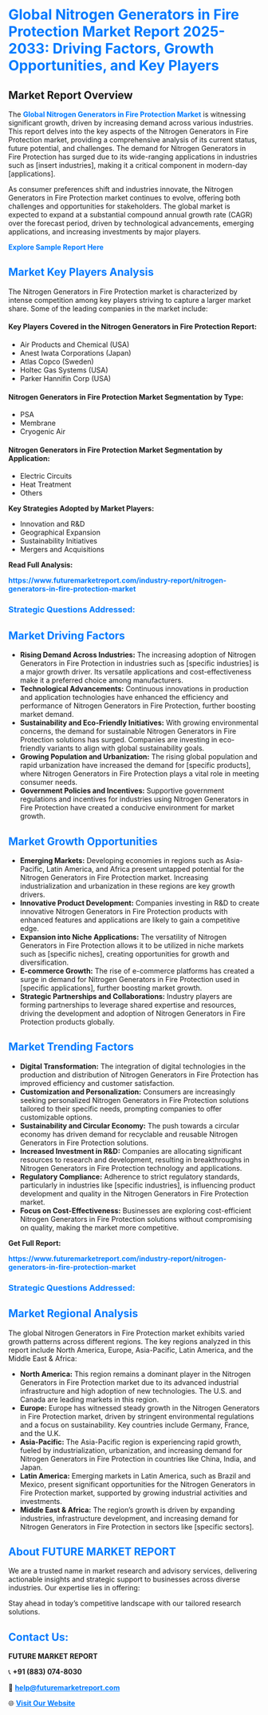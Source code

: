 <h1 style="color: #007BFF;">Global Nitrogen Generators in Fire Protection Market Report 2025-2033: Driving Factors, Growth Opportunities, and Key Players</h1>

<section id="overview">
<h2>Market Report Overview</h2>
<p>The <a href="https://www.futuremarketreport.com/industry-report/nitrogen-generators-in-fire-protection-market" style="color: #007BFF; text-decoration: none;"><strong>Global Nitrogen Generators in Fire Protection Market</strong></a> is witnessing significant growth, driven by increasing demand across various industries. This report delves into the key aspects of the Nitrogen Generators in Fire Protection market, providing a comprehensive analysis of its current status, future potential, and challenges. The demand for Nitrogen Generators in Fire Protection has surged due to its wide-ranging applications in industries such as [insert industries], making it a critical component in modern-day [applications].</p>
<p>As consumer preferences shift and industries innovate, the Nitrogen Generators in Fire Protection market continues to evolve, offering both challenges and opportunities for stakeholders. The global market is expected to expand at a substantial compound annual growth rate (CAGR) over the forecast period, driven by technological advancements, emerging applications, and increasing investments by major players.</p>
</section>

<section id="overview">
<p><a href="https://www.futuremarketreport.com/request-sample/reportId=37227" style="color: #007BFF; text-decoration: none;"><strong>Explore Sample Report Here</strong></a></p>
</section>

<section id="key-players">
<h2 style="color: #007BFF;">Market Key Players Analysis</h2>
<p>The Nitrogen Generators in Fire Protection market is characterized by intense competition among key players striving to capture a larger market share. Some of the leading companies in the market include:</p>
<h4>Key Players Covered in the Nitrogen Generators in Fire Protection Report:</h4>
<ul><li>Air Products and Chemical (USA)</li><li>Anest Iwata Corporations (Japan)</li><li>Atlas Copco (Sweden)</li><li>Holtec Gas Systems (USA)</li><li>Parker Hannifin Corp (USA)</li></ul>
<h4>Nitrogen Generators in Fire Protection Market Segmentation by Type:</h4>
<ul><li>PSA</li><li>Membrane</li><li>Cryogenic Air</li></ul>

<h4>Nitrogen Generators in Fire Protection Market Segmentation by Application:</h4>
<ul><li>Electric Circuits</li><li>Heat Treatment</li><li>Others</li></ul>
<p><strong>Key Strategies Adopted by Market Players:</strong></p>
<ul>
<li>Innovation and R&D</li>
<li>Geographical Expansion</li>
<li>Sustainability Initiatives</li>
<li>Mergers and Acquisitions</li>
</ul>
</section>

<section>
<p><strong>Read Full Analysis: </strong></p><a href="https://www.futuremarketreport.com/industry-report/nitrogen-generators-in-fire-protection-market" style="color: #007BFF; text-decoration: none;"><strong>https://www.futuremarketreport.com/industry-report/nitrogen-generators-in-fire-protection-market</strong></a>
<h3 style="color: #007BFF;">Strategic Questions Addressed:</h3>
</section>

<section id="driving-factors">
<h2 style="color: #007BFF;">Market Driving Factors</h2>
<ul>
<li><strong>Rising Demand Across Industries:</strong> The increasing adoption of Nitrogen Generators in Fire Protection in industries such as [specific industries] is a major growth driver. Its versatile applications and cost-effectiveness make it a preferred choice among manufacturers.</li>
<li><strong>Technological Advancements:</strong> Continuous innovations in production and application technologies have enhanced the efficiency and performance of Nitrogen Generators in Fire Protection, further boosting market demand.</li>
<li><strong>Sustainability and Eco-Friendly Initiatives:</strong> With growing environmental concerns, the demand for sustainable Nitrogen Generators in Fire Protection solutions has surged. Companies are investing in eco-friendly variants to align with global sustainability goals.</li>
<li><strong>Growing Population and Urbanization:</strong> The rising global population and rapid urbanization have increased the demand for [specific products], where Nitrogen Generators in Fire Protection plays a vital role in meeting consumer needs.</li>
<li><strong>Government Policies and Incentives:</strong> Supportive government regulations and incentives for industries using Nitrogen Generators in Fire Protection have created a conducive environment for market growth.</li>
</ul>
</section>

<section id="growth-opportunities">
<h2 style="color: #007BFF;">Market Growth Opportunities</h2>
<ul>
<li><strong>Emerging Markets:</strong> Developing economies in regions such as Asia-Pacific, Latin America, and Africa present untapped potential for the Nitrogen Generators in Fire Protection market. Increasing industrialization and urbanization in these regions are key growth drivers.</li>
<li><strong>Innovative Product Development:</strong> Companies investing in R&D to create innovative Nitrogen Generators in Fire Protection products with enhanced features and applications are likely to gain a competitive edge.</li>
<li><strong>Expansion into Niche Applications:</strong> The versatility of Nitrogen Generators in Fire Protection allows it to be utilized in niche markets such as [specific niches], creating opportunities for growth and diversification.</li>
<li><strong>E-commerce Growth:</strong> The rise of e-commerce platforms has created a surge in demand for Nitrogen Generators in Fire Protection used in [specific applications], further boosting market growth.</li>
<li><strong>Strategic Partnerships and Collaborations:</strong> Industry players are forming partnerships to leverage shared expertise and resources, driving the development and adoption of Nitrogen Generators in Fire Protection products globally.</li>
</ul>
</section>

<section id="trending-factors">
<h2 style="color: #007BFF;">Market Trending Factors</h2>
<ul>
<li><strong>Digital Transformation:</strong> The integration of digital technologies in the production and distribution of Nitrogen Generators in Fire Protection has improved efficiency and customer satisfaction.</li>
<li><strong>Customization and Personalization:</strong> Consumers are increasingly seeking personalized Nitrogen Generators in Fire Protection solutions tailored to their specific needs, prompting companies to offer customizable options.</li>
<li><strong>Sustainability and Circular Economy:</strong> The push towards a circular economy has driven demand for recyclable and reusable Nitrogen Generators in Fire Protection solutions.</li>
<li><strong>Increased Investment in R&D:</strong> Companies are allocating significant resources to research and development, resulting in breakthroughs in Nitrogen Generators in Fire Protection technology and applications.</li>
<li><strong>Regulatory Compliance:</strong> Adherence to strict regulatory standards, particularly in industries like [specific industries], is influencing product development and quality in the Nitrogen Generators in Fire Protection market.</li>
<li><strong>Focus on Cost-Effectiveness:</strong> Businesses are exploring cost-efficient Nitrogen Generators in Fire Protection solutions without compromising on quality, making the market more competitive.</li>
</ul>
</section>

<section>
<p><strong>Get Full Report: </strong></p><a href="https://www.futuremarketreport.com/industry-report/nitrogen-generators-in-fire-protection-market" style="color: #007BFF; text-decoration: none;"><strong>https://www.futuremarketreport.com/industry-report/nitrogen-generators-in-fire-protection-market</strong></a>
<h3 style="color: #007BFF;">Strategic Questions Addressed:</h3>
</section>


<section id="regional-analysis">
<h2 style="color: #007BFF;">Market Regional Analysis</h2>
<p>The global Nitrogen Generators in Fire Protection market exhibits varied growth patterns across different regions. The key regions analyzed in this report include North America, Europe, Asia-Pacific, Latin America, and the Middle East & Africa:</p>
<ul>
<li><strong>North America:</strong> This region remains a dominant player in the Nitrogen Generators in Fire Protection market due to its advanced industrial infrastructure and high adoption of new technologies. The U.S. and Canada are leading markets in this region.</li>
<li><strong>Europe:</strong> Europe has witnessed steady growth in the Nitrogen Generators in Fire Protection market, driven by stringent environmental regulations and a focus on sustainability. Key countries include Germany, France, and the U.K.</li>
<li><strong>Asia-Pacific:</strong> The Asia-Pacific region is experiencing rapid growth, fueled by industrialization, urbanization, and increasing demand for Nitrogen Generators in Fire Protection in countries like China, India, and Japan.</li>
<li><strong>Latin America:</strong> Emerging markets in Latin America, such as Brazil and Mexico, present significant opportunities for the Nitrogen Generators in Fire Protection market, supported by growing industrial activities and investments.</li>
<li><strong>Middle East & Africa:</strong> The region’s growth is driven by expanding industries, infrastructure development, and increasing demand for Nitrogen Generators in Fire Protection in sectors like [specific sectors].</li>
</ul>
</section>

<footer>
<h2 style="color: #007BFF;">About FUTURE MARKET REPORT</h2>
<p>We are a trusted name in market research and advisory services, delivering actionable insights and strategic support to businesses across diverse industries. Our expertise lies in offering:</p>

<p>Stay ahead in today’s competitive landscape with our tailored research solutions.</p>

<h2 style="color: #007BFF;">Contact Us:</h2>
<p><strong>FUTURE MARKET REPORT</strong></p>
<p>📞 <strong>+91 (883) 074-8030</strong></p>
<p>📧 <strong><a href="mailto:help@futuremarketreport.com" style="color: #007BFF;">help@futuremarketreport.com</a></strong></p>
<p>🌐 <strong><a href="https://www.futuremarketreport.com/" style="color: #007BFF;">Visit Our Website</a></strong></p>
</footer>